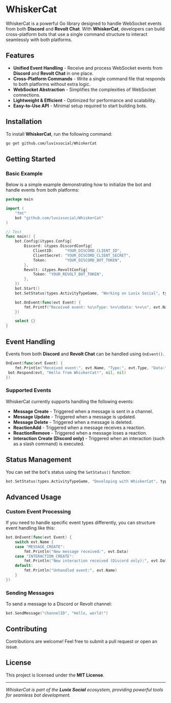# WhiskerCat

WhiskerCat is a powerful Go library designed to handle WebSocket events from both **Discord** and **Revolt Chat**. With **WhiskerCat**, developers can build cross-platform bots that use a single command structure to interact seamlessly with both platforms.

## Features

- **Unified Event Handling** - Receive and process WebSocket events from **Discord** and **Revolt Chat** in one place.
- **Cross-Platform Commands** - Write a single command file that responds to both platforms without extra logic.
- **WebSocket Abstraction** - Simplifies the complexities of WebSocket connections.
- **Lightweight & Efficient** - Optimized for performance and scalability.
- **Easy-to-Use API** - Minimal setup required to start building bots.

## Installation

To install **WhiskerCat**, run the following command:

```sh
go get github.com/luvixsocial/WhiskerCat
```

## Getting Started

### Basic Example

Below is a simple example demonstrating how to initialize the bot and handle events from both platforms:

```go
package main

import (
	"fmt"
	bot "github.com/luvixsocial/WhiskerCat"
)

// Test
func main() {
	bot.Config(&types.Config{
        Discord: &types.DiscordConfig{
            ClientID:     "YOUR_DISCORD_CLIENT_ID",
            ClientSecret: "YOUR_DISCORD_CLIENT_SECRET",
            Token:        "YOUR_DISCORD_BOT_TOKEN",
        },
        Revolt: &types.RevoltConfig{
            Token: "YOUR_REVOLT_BOT_TOKEN",
        },
    })
	bot.Start()
	bot.SetStatus(types.ActivityTypeGame, "Working on Luvix Social", types.Online, nil)

	bot.OnEvent(func(evt Event) {
		fmt.Printf("Received event: %s\nType: %+v\nData: %+v\n", evt.Name, evt.Type, evt.Data)
	})

	select {}
}
```

## Event Handling

Events from both **Discord** and **Revolt Chat** can be handled using `OnEvent()`.

```go
OnEvent(func(evt Event) {
	fmt.Println("Received event:", evt.Name, "Type:", evt.Type, "Data:", evt.Data)
 bot.Respond(evt, "Hello from WhiskerCat!", nil, nil)
})
```

### Supported Events
WhiskerCat currently supports handling the following events:

- **Message Create** - Triggered when a message is sent in a channel.
- **Message Update** - Triggered when a message is updated.
- **Message Delete** - Triggered when a message is deleted.
- **ReactionAdd** - Triggered when a message receives a reaction.
- **ReactionRemove** - Triggered when a message loses a reaction.
- **Interaction Create (Discord only)** - Triggered when an interaction (such as a slash command) is executed.

## Status Management

You can set the bot's status using the `SetStatus()` function:

```go
bot.SetStatus(types.ActivityTypeGame, "Developing with WhiskerCat", types.Online, nil)
```

## Advanced Usage

### Custom Event Processing

If you need to handle specific event types differently, you can structure event handling like this:

```go
bot.OnEvent(func(evt Event) {
	switch evt.Name {
	case "MESSAGE_CREATE":
		fmt.Println("New message received:", evt.Data)
	case "INTERACTION_CREATE":
		fmt.Println("New interaction received (Discord only):", evt.Data)
	default:
		fmt.Println("Unhandled event:", evt.Name)
	}
})
```

### Sending Messages

To send a message to a Discord or Revolt channel:

```go
bot.SendMessage("channelID", "Hello, world!")
```

## Contributing

Contributions are welcome! Feel free to submit a pull request or open an issue.

## License

This project is licensed under the **MIT License**.

---

_WhiskerCat is part of the **Luvix Social** ecosystem, providing powerful tools for seamless bot development._

